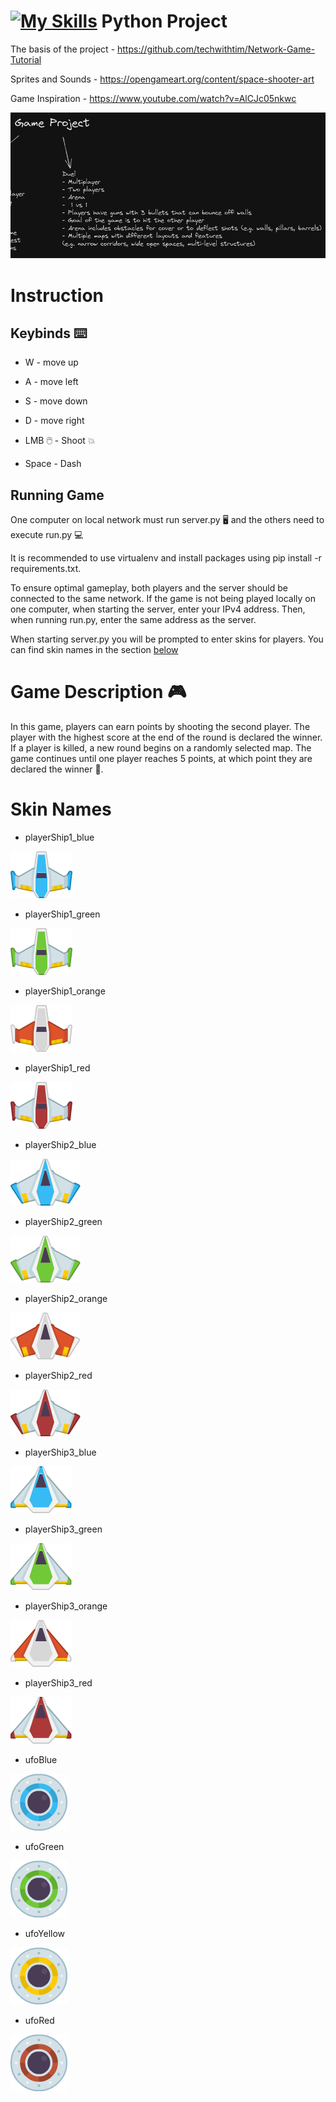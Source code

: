 # [![My Skills](https://skillicons.dev/icons?i=python)](https://skillicons.dev) Python Project

The basis of the project - https://github.com/techwithtim/Network-Game-Tutorial

Sprites and Sounds - https://opengameart.org/content/space-shooter-art

Game Inspiration - https://www.youtube.com/watch?v=AlCJc05nkwc

![Game Idea](320744117_5722551721127289_3582924636103691263_n.png)

# Instruction

## Keybinds ⌨️

- W - move up
- A - move left
- S - move down
- D - move right

- LMB 🖱️ - Shoot 💥
- Space - Dash

## Running Game

One computer on local network must run server.py 🖥️ and the others need to execute run.py 💻

It is recommended to use virtualenv and install packages using pip install -r requirements.txt.

To ensure optimal gameplay, both players and the server should be connected to the same network. If the game is not being played locally on one computer, when starting the server, enter your IPv4 address. Then, when running run.py, enter the same address as the server.

When starting server.py you will be prompted to enter skins for players. You can find skin names in the section [below](#game-description)

# Game Description 🎮

In this game, players can earn points by shooting the second player. The player with the highest score at the end of the round is declared the winner. If a player is killed, a new round begins on a randomly selected map. The game continues until one player reaches 5 points, at which point they are declared the winner 🥇.

# Skin Names

- playerShip1_blue

![Skin1](assets/PNG/playerShip1_blue.png)

- playerShip1_green

![Skin1](assets/PNG/playerShip1_green.png)

- playerShip1_orange

![Skin1](assets/PNG/playerShip1_orange.png)

- playerShip1_red

![Skin1](assets/PNG/playerShip1_red.png)

- playerShip2_blue

![Skin1](assets/PNG/playerShip2_blue.png)

- playerShip2_green

![Skin1](assets/PNG/playerShip2_green.png)

- playerShip2_orange

![Skin1](assets/PNG/playerShip2_orange.png)

- playerShip2_red

![Skin1](assets/PNG/playerShip2_red.png)

- playerShip3_blue

![Skin1](assets/PNG/playerShip3_blue.png)

- playerShip3_green

![Skin1](assets/PNG/playerShip3_green.png)

- playerShip3_orange

![Skin1](assets/PNG/playerShip3_orange.png)

- playerShip3_red

![Skin1](assets/PNG/playerShip3_red.png)

- ufoBlue

![Skin1](assets/PNG/ufoBlue.png)


- ufoGreen

![Skin1](assets/PNG/ufoGreen.png)


- ufoYellow

![Skin1](assets/PNG/ufoYellow.png)


- ufoRed

![Skin1](assets/PNG/ufoRed.png)

